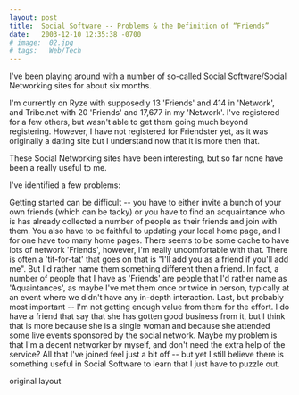 ```yaml
---
layout: post
title:  Social Software -- Problems & the Definition of “Friends”
date:   2003-12-10 12:35:38 -0700
# image:  02.jpg
# tags:   Web/Tech
---
```


I've been playing around with a number of so-called Social Software/Social Networking sites for about six months.

I'm currently on Ryze with supposedly 13 'Friends' and 414 in 'Network', and Tribe.net with 20 'Friends' and 17,677 in my 'Network'. I've registered for a few others, but wasn't able to get them going much beyond registering. However, I have not registered for Friendster yet, as it was originally a dating site but I understand now that it is more then that.

These Social Networking sites have been interesting, but so far none have been a really useful to me.

I've identified a few problems:

Getting started can be difficult -- you have to either invite a bunch of your own friends (which can be tacky) or you have to find an acquaintance who is has already collected a number of people as their friends and join with them.
You also have to be faithful to updating your local home page, and I for one have too many home pages.
There seems to be some cache to have lots of network 'Friends', however, I'm really uncomfortable with that. There is often a 'tit-for-tat' that goes on that is "I'll add you as a friend if you'll add me". But I'd rather name them something different then a friend. In fact, a number of people that I have as 'Friends' are people that I'd rather name as 'Aquaintances', as maybe I've met them once or twice in person, typically at an event where we didn't have any in-depth interaction.
Last, but probably most important -- I'm not getting enough value from them for the effort. I do have a friend that say that she has gotten good business from it, but I think that is more because she is a single woman and because she attended some live events sponsored by the social network. Maybe my problem is that I'm a decent networker by myself, and don't need the extra help of the service?
All that I've joined feel just a bit off -- but yet I still believe there is something useful in Social Software to learn that I just have to puzzle out.

original layout
